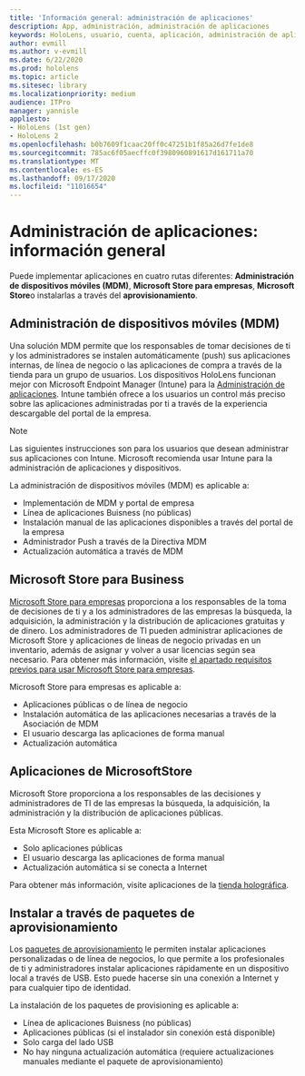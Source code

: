 ```yaml
---
title: 'Información general: administración de aplicaciones'
description: App, administración, administración de aplicaciones
keywords: HoloLens, usuario, cuenta, aplicación, administración de aplicaciones
author: evmill
ms.author: v-evmill
ms.date: 6/22/2020
ms.prod: hololens
ms.topic: article
ms.sitesec: library
ms.localizationpriority: medium
audience: ITPro
manager: yannisle
appliesto:
- HoloLens (1st gen)
- HoloLens 2
ms.openlocfilehash: b0b7609f1caac20ff0c47251b1f85a26d7fe1de8
ms.sourcegitcommit: 785ac6f05aecffc0f3980960891617d161711a70
ms.translationtype: MT
ms.contentlocale: es-ES
ms.lasthandoff: 09/17/2020
ms.locfileid: "11016654"
---
```

# Administración de aplicaciones: información general

Puede implementar aplicaciones en cuatro rutas diferentes: **Administración de dispositivos móviles (MDM)**, **Microsoft Store para empresas**, **Microsoft Store**o instalarlas a través del **aprovisionamiento**. 

## Administración de dispositivos móviles (MDM)

Una solución MDM permite que los responsables de tomar decisiones de ti y los administradores se instalen automáticamente (push) sus aplicaciones internas, de línea de negocio o las aplicaciones de compra a través de la tienda para un grupo de usuarios. Los dispositivos HoloLens funcionan mejor con Microsoft Endpoint Manager (Intune) para la [Administración de aplicaciones](app-deploy-intune.md). Intune también ofrece a los usuarios un control más preciso sobre las aplicaciones administradas por ti a través de la experiencia descargable del portal de la empresa.

> [!NOTE] 
> Las siguientes instrucciones son para los usuarios que desean administrar sus aplicaciones con Intune. Microsoft recomienda usar Intune para la administración de aplicaciones y dispositivos.
    
La administración de dispositivos móviles (MDM) es aplicable a: 
* Implementación de MDM y portal de empresa 
* Línea de aplicaciones Buisness (no públicas)
* Instalación manual de las aplicaciones disponibles a través del portal de la empresa
* Administrador Push a través de la Directiva MDM
* Actualización automática a través de MDM

## Microsoft Store para Business

[Microsoft Store para empresas](app-deploy-store-business.md) proporciona a los responsables de la toma de decisiones de ti y a los administradores de las empresas la búsqueda, la adquisición, la administración y la distribución de aplicaciones gratuitas y de dinero. Los administradores de TI pueden administrar aplicaciones de Microsoft Store y aplicaciones de líneas de negocio privadas en un inventario, además de asignar y volver a usar licencias según sea necesario. Para obtener más información, visite [el apartado requisitos previos para usar Microsoft Store para empresas](https://docs.microsoft.com/microsoft-store/prerequisites-microsoft-store-for-business).
    
Microsoft Store para empresas es aplicable a: 
* Aplicaciones públicas o de línea de negocio
* Instalación automática de las aplicaciones necesarias a través de la Asociación de MDM
* El usuario descarga las aplicaciones de forma manual
* Actualización automática

## Aplicaciones de MicrosoftStore

Microsoft Store proporciona a los responsables de las decisiones y administradores de TI de las empresas la búsqueda, la adquisición, la administración y la distribución de aplicaciones públicas.
    
Esta Microsoft Store es aplicable a: 
* Solo aplicaciones públicas
* El usuario descarga las aplicaciones de forma manual
* Actualización automática si se conecta a Internet

Para obtener más información, visite aplicaciones de la [tienda holográfica](https://docs.microsoft.com/hololens/holographic-store-apps).

## Instalar a través de paquetes de aprovisionamiento

Los [paquetes de aprovisionamiento](app-deploy-provisioning-package.md) le permiten instalar aplicaciones personalizadas o de línea de negocios, lo que permite a los profesionales de ti y administradores instalar aplicaciones rápidamente en un dispositivo local a través de USB. Esto puede hacerse sin una conexión a Internet y para cualquier tipo de identidad.
    
La instalación de los paquetes de provisioning es aplicable a: 
* Línea de aplicaciones Buisness (no públicas)
* Aplicaciones públicas (si el instalador sin conexión está disponible)
* Solo carga del lado USB
* No hay ninguna actualización automática (requiere actualizaciones manuales mediante el paquete de aprovisionamiento)

